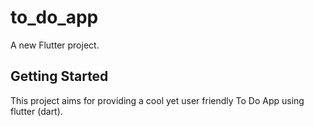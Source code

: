 # to_do_app

A new Flutter project.

## Getting Started

This project aims for providing a cool yet user friendly To Do App using flutter (dart).
